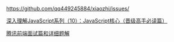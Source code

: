 https://github.com/qq449245884/xiaozhi/issues/

[深入理解JavaScript系列（10）：JavaScript核心（晋级高手必读篇）](https://www.cnblogs.com/TomXu/archive/2012/01/12/2308594.html)

[腾讯前端面试篇和详细题解](https://www.jianshu.com/p/35a027c7e4d9)